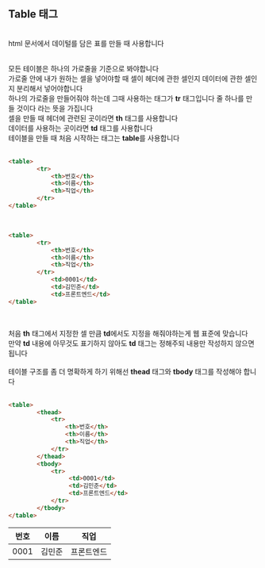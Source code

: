 ## Table 태그
<br/>
html 문서에서 데이털를 담은 표를 만들 때 사용합니다<br/><br/>

모든 테이블은 하나의 가로줄을 기준으로 봐야합니다<br/>
가로줄 안에 내가 원하는 셀을 넣어야할 때 셀이 헤더에 관한 셀인지 데이터에 관한 셀인지 분리해서 넣어야합니다<br/>
하나의 가로줄을 만들어줘야 하는데 그때 사용하는 태그가 **tr** 태그입니다 줄 하나를 만들 것이다 라는 뜻을 가집니다<br/>
셀을 만들 때 헤더에 관련된 곳이라면 **th** 태그를 사용합니다<br/>
데이터를 사용하는 곳이라면 **td** 태그를 사용합니다<br/>
테이블을 만들 때 처음 시작하는 태그는 **table**를 사용합니다<br/><br/>
```html
<table>
        <tr>
            <th>번호</th>
            <th>이름</th>
            <th>직업</th>
        </tr>
</table>
```
<br/>

```html
<table>
        <tr>
            <th>번호</th>
            <th>이름</th>
            <th>직업</th>
        </tr>
            <td>0001</td>
            <td>김민준</td>
            <td>프론트엔드</td>
</table>
```
<br/>

처음 **th** 태그에서 지정한 셀 만큼 **td**에서도 지정을 해줘야하는게 웹 표준에 맞습니다<br/>
만약 **td** 내용에 아무것도 표기하지 않아도 **td** 태그는 정해주되 내용만 작성하지 않으면 됩니다<br/><br/>
테이블 구조를 좀 더 명확하게 하기 위해선 **thead** 태그와 **tbody** 태그를 작성해야 합니다<br/><br/>
```html
<table>
        <thead>
            <tr>
                <th>번호</th>
                <th>이름</th>
                <th>직업</th>
            </tr>
        </thead>
        <tbody>
            <tr>
                 <td>0001</td>
                 <td>김민준</td>
                 <td>프론트엔드</td>
            </tr>
        </tbody>
</table>
```

<table>
        <thead>
            <tr>
                <th>번호</th>
                <th>이름</th>
                <th>직업</th>
            </tr>
        </thead>
        <tbody>
            <tr>
                 <td>0001</td>
                 <td>김민준</td>
                 <td>프론트엔드</td>
            </tr>
        </tbody>
</table>
